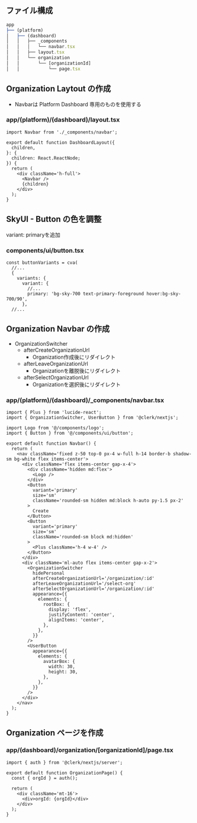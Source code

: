 ## ファイル構成

```ts
app
├── (platform)
│   ├── (dashboard)
│   │   ├── _components
│   │   │   └── navbar.tsx
│   │   ├── layout.tsx
│   │   └── organization
│   │       └── [organizationId]
│   │           └── page.tsx
```

## Organization Laytout の作成 

- Navbarは Platform Dashboard 専用のものを使用する

### app/(platform)/(dashboard)/layout.tsx

```tsx
import Navbar from './_components/navbar';

export default function DashboardLayout({
  children,
}: {
  children: React.ReactNode;
}) {
  return (
    <div className='h-full'>
      <Navbar />
      {children}
    </div>
  );
}
```

## SkyUI - Button の色を調整

variant: primaryを追加

### components/ui/button.tsx

```tsx
const buttonVariants = cva(
  //...
  {
    variants: {
      variant: {
        //...
        primary: 'bg-sky-700 text-primary-foreground hover:bg-sky-700/90',
      },
  //...
```

## Organization Navbar の作成

- OrganizationSwitcher 
	- afterCreateOrganizationUrl
		- Organization作成後にリダイレクト
	- afterLeaveOrganizationUrl 
		- Organizationを離脱後にリダイレクト 
	- afterSelectOrganizationUrl
		- Organizationを選択後にリダイレクト

### app/(platform)/(dashboard)/\_components/navbar.tsx

```tsx
import { Plus } from 'lucide-react';
import { OrganizationSwitcher, UserButton } from '@clerk/nextjs';

import Logo from '@/components/logo';
import { Button } from '@/components/ui/button';

export default function Navbar() {
  return (
    <nav className='fixed z-50 top-0 px-4 w-full h-14 border-b shadow-sm bg-white flex items-center'>
      <div className='flex items-center gap-x-4'>
        <div className='hidden md:flex'>
          <Logo />
        </div>
        <Button
          variant='primary'
          size='sm'
          className='rounded-sm hidden md:block h-auto py-1.5 px-2'
        >
          Create
        </Button>
        <Button
          variant='primary'
          size='sm'
          className='rounded-sm block md:hidden'
        >
          <Plus className='h-4 w-4' />
        </Button>
      </div>
      <div className='ml-auto flex items-center gap-x-2'>
        <OrganizationSwitcher
          hidePersonal
          afterCreateOrganizationUrl='/organization/:id'
          afterLeaveOrganizationUrl='/select-org'
          afterSelectOrganizationUrl='/organization/:id'
          appearance={{
            elements: {
              rootBox: {
                display: 'flex',
                justifyContent: 'center',
                alignItems: 'center',
              },
            },
          }}
        />
        <UserButton
          appearance={{
            elements: {
              avatarBox: {
                width: 30,
                height: 30,
              },
            },
          }}
        />
      </div>
    </nav>
  );
}
```

## Organization ページを作成 

### app/(dashboard)/organization/[organizationId]/page.tsx

```tsx
import { auth } from '@clerk/nextjs/server';

export default function OrganizationPage() {
  const { orgId } = auth();

  return (
    <div className='mt-16'>
      <div>orgId: {orgId}</div>
    </div>
  );
}
```

